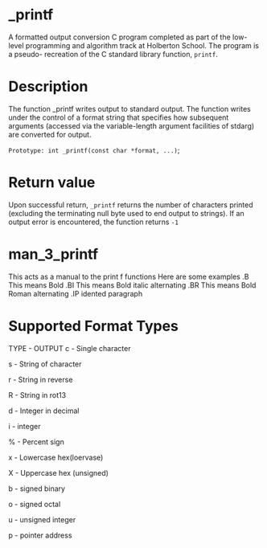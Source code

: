# _printf
A formatted output conversion C program completed as part of the low-level programming and algorithm track at Holberton School. The program is a pseudo- recreation of the C standard library function, ```printf```.

# Description

The function _printf writes output to standard output. The function writes under the control of a format string that specifies how subsequent arguments (accessed via the variable-length argument facilities of stdarg) are converted for output.

```Prototype: int _printf(const char *format, ...)```;

# Return value
Upon successful return, ```_printf``` returns the number of characters printed (excluding the terminating null byte used to end output to strings). If an output error is encountered, the function returns ```-1```

# man_3_printf
This acts as a manual to the print f functions
Here are some examples
.B This means Bold
.BI This means Bold italic alternating
.BR This means Bold Roman alternating
.IP idented paragraph

# Supported Format Types

TYPE - OUTPUT
c - Single character

s - String of character

r - String in reverse

R - String in rot13

d - Integer in decimal

i - integer

% - Percent sign

x - Lowercase hex(loervase)

X - Uppercase hex (unsigned)

b - signed binary

o - signed octal

u - unsigned integer

p - pointer address



